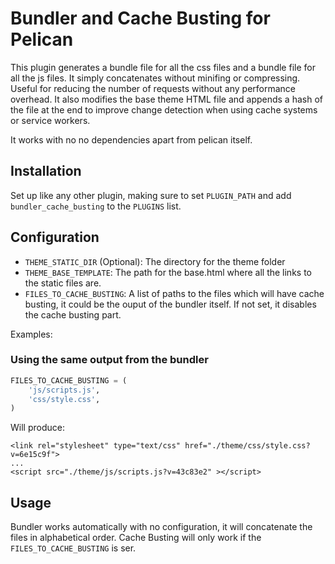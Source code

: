 # Bundler and Cache Busting for Pelican

This plugin generates a bundle file for all the css files and a bundle file for all the js files. It simply concatenates without minifing or compressing. Useful for reducing the number of requests without any performance overhead. It also modifies the base theme HTML file and appends a hash of the file at the end to improve change detection when using cache systems or service workers.

It works with no no dependencies apart from pelican itself.

## Installation

Set up like any other plugin, making sure to set `PLUGIN_PATH` and add `bundler_cache_busting` to the `PLUGINS` list.

## Configuration

- `THEME_STATIC_DIR` (Optional): The directory for the theme folder
- `THEME_BASE_TEMPLATE`: The path for the base.html where all the links to the static files are.
- `FILES_TO_CACHE_BUSTING`: A list of paths to the files which will have cache busting, it could be the ouput of the bundler itself. If not set, it disables the cache busting part.

Examples:

### Using the same output from the bundler

```python
FILES_TO_CACHE_BUSTING = (
    'js/scripts.js',
    'css/style.css',
)
```

Will produce:

    <link rel="stylesheet" type="text/css" href="./theme/css/style.css?v=6e15c9f">
    ...
    <script src="./theme/js/scripts.js?v=43c83e2" ></script>

## Usage

Bundler works automatically with no configuration, it will concatenate the files in alphabetical order. Cache Busting will only work if the `FILES_TO_CACHE_BUSTING` is ser.